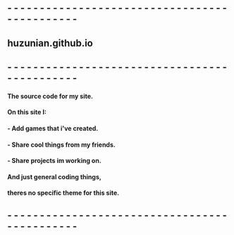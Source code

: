 ## - - - - - - - - - - - - - - - - - - - - - - - - - - - - - - - - - - - - - - - - - - - - -
## huzunian.github.io
## - - - - - - - - - - - - - - - - - - - - - - - - - - - - - - - - - - - - - - - - - - - - -
#### The source code for my site.
#### On this site I:
#### - Add games that i've created.
#### - Share cool things from my friends.
#### - Share projects im working on.
#### And just general coding things,
#### theres no specific theme for this site.
## - - - - - - - - - - - - - - - - - - - - - - - - - - - - - - - - - - - - - - - - - - - - -
